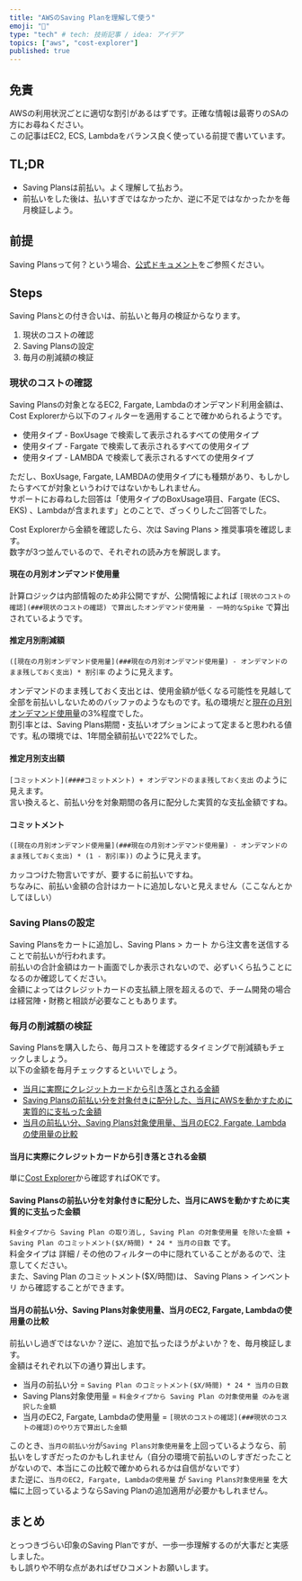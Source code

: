 ```yaml
---
title: "AWSのSaving Planを理解して使う"
emoji: "🐘"
type: "tech" # tech: 技術記事 / idea: アイデア
topics: ["aws", "cost-explorer"]
published: true
---
```


## 免責

AWSの利用状況ごとに適切な割引があるはずです。正確な情報は最寄りのSAの方にお尋ねください。  
この記事はEC2, ECS, Lambdaをバランス良く使っている前提で書いています。

## TL;DR

- Saving Plansは前払い。よく理解して払おう。
- 前払いをした後は、払いすぎではなかったか、逆に不足ではなかったかを毎月検証しよう。

## 前提

Saving Plansって何？という場合、[公式ドキュメント](https://docs.aws.amazon.com/ja_jp/savingsplans/latest/userguide/what-is-savings-plans.html)をご参照ください。
## Steps

Saving Plansとの付き合いは、前払いと毎月の検証からなります。

1. 現状のコストの確認
2. Saving Plansの設定
3. 毎月の削減額の検証

### 現状のコストの確認

Saving Plansの対象となるEC2, Fargate, Lambdaのオンデマンド利用金額は、Cost Explorerから以下のフィルターを適用することで確かめられるようです。

- 使用タイプ - BoxUsage で検索して表示されるすべての使用タイプ
- 使用タイプ - Fargate で検索して表示されるすべての使用タイプ
- 使用タイプ - LAMBDA で検索して表示されるすべての使用タイプ

ただし、BoxUsage, Fargate, LAMBDAの使用タイプにも種類があり、もしかしたらすべてが対象というわけではないかもしれません。  
サポートにお尋ねした回答は「使用タイプのBoxUsage項目、Fargate (ECS、EKS) 、Lambdaが含まれます」とのことで、ざっくりしたご回答でした。

Cost Explorerから金額を確認したら、次は Saving Plans > 推奨事項を確認します。  
数字が3つ並んでいるので、それぞれの読み方を解説します。

#### 現在の月別オンデマンド使用量

計算ロジックは内部情報のため非公開ですが、公開情報によれば `[現状のコストの確認](###現状のコストの確認) で算出したオンデマンド使用量 - 一時的なSpike` で算出されているようです。  

#### 推定月別削減額

`([現在の月別オンデマンド使用量](###現在の月別オンデマンド使用量) - オンデマンドのまま残しておく支出) * 割引率` のように見えます。

オンデマンドのまま残しておく支出とは、使用金額が低くなる可能性を見越して全部を前払いしないためのバッファのようなものです。私の環境だと[現在の月別オンデマンド使用量](###現在の月別オンデマンド使用量)の3%程度でした。  
割引率とは、Saving Plans期間・支払いオプションによって定まると思われる値です。私の環境では、1年間全額前払いで22%でした。

#### 推定月別支出額

`[コミットメント](####コミットメント) + オンデマンドのまま残しておく支出` のように見えます。  
言い換えると、前払い分を対象期間の各月に配分した実質的な支払金額ですね。

#### コミットメント

`([現在の月別オンデマンド使用量](###現在の月別オンデマンド使用量) - オンデマンドのまま残しておく支出) * (1 - 割引率))` のように見えます。

カッコつけた物言いですが、要するに前払いですね。  
ちなみに、前払い金額の合計はカートに追加しないと見えません（ここなんとかしてほしい）

### Saving Plansの設定

Saving Plansをカートに追加し、Saving Plans > カート から注文書を送信することで前払いが行われます。  
前払いの合計金額はカート画面でしか表示されないので、必ずいくら払うことになるのか確認してください。  
金額によってはクレジットカードの支払額上限を超えるので、チーム開発の場合は経営陣・財務と相談が必要なこともあります。

### 毎月の削減額の検証

Saving Plansを購入したら、毎月コストを確認するタイミングで削減額もチェックしましょう。  
以下の金額を毎月チェックするといいでしょう。

 - [当月に実際にクレジットカードから引き落とされる金額](#当月に実際にクレジットカードから引き落とされる金額)
 - [Saving Plansの前払い分を対象付きに配分した、当月にAWSを動かすために実質的に支払った金額](#saving-plansの前払い分を対象付きに配分した当月にawsを動かすために実質的に支払った金額)
 - [当月の前払い分、Saving Plans対象使用量、当月のEC2, Fargate, Lambdaの使用量の比較](#当月の前払い分saving-plans対象使用量当月のec2-fargate-lambdaの使用量の比較)

#### 当月に実際にクレジットカードから引き落とされる金額

単に[Cost Explorer](https://console.aws.amazon.com/cost-management/home#/custom)から確認すればOKです。

#### Saving Plansの前払い分を対象付きに配分した、当月にAWSを動かすために実質的に支払った金額

`料金タイプから Saving Plan の取り消し, Saving Plan の対象使用量 を除いた金額 + Saving Plan のコミットメント($X/時間) * 24 * 当月の日数` です。  
料金タイプは 詳細 / その他のフィルターの中に隠れていることがあるので、注意してください。  
また、Saving Plan のコミットメント($X/時間)は、 Saving Plans > インベントリ から確認することができます。

#### 当月の前払い分、Saving Plans対象使用量、当月のEC2, Fargate, Lambdaの使用量の比較

前払いし過ぎではないか？逆に、追加で払ったほうがよいか？を、毎月検証します。  
金額はそれぞれ以下の通り算出します。

- 当月の前払い分 = `Saving Plan のコミットメント($X/時間) * 24 * 当月の日数`
- Saving Plans対象使用量 = `料金タイプから Saving Plan の対象使用量 のみを選択した金額`
- 当月のEC2, Fargate, Lambdaの使用量 = `[現状のコストの確認](###現状のコストの確認)のやり方で算出した金額`

このとき、`当月の前払い分`が`Saving Plans対象使用量`を上回っているようなら、前払いをしすぎだったのかもしれません（自分の環境で前払いのしすぎだったことがないので、本当にこの比較で確かめられるかは自信がないです）  
また逆に、`当月のEC2, Fargate, Lambdaの使用量` が `Saving Plans対象使用量` を大幅に上回っているようならSaving Planの追加適用が必要かもしれません。

## まとめ

とっつきづらい印象のSaving Planですが、一歩一歩理解するのが大事だと実感しました。  
もし誤りや不明な点があればぜひコメントお願いします。

